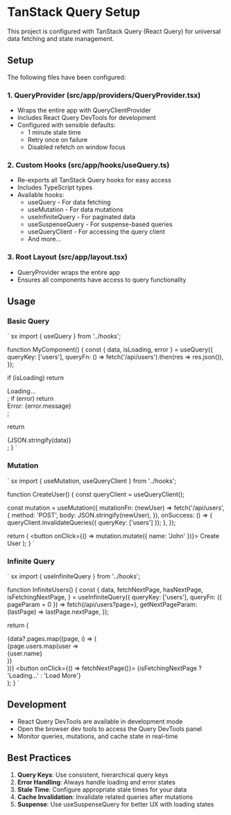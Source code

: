 ﻿# TanStack Query Setup

This project is configured with TanStack Query (React Query) for universal data fetching and state management.

## Setup

The following files have been configured:

### 1. QueryProvider (src/app/providers/QueryProvider.tsx)
- Wraps the entire app with QueryClientProvider
- Includes React Query DevTools for development
- Configured with sensible defaults:
  - 1 minute stale time
  - Retry once on failure
  - Disabled refetch on window focus

### 2. Custom Hooks (src/app/hooks/useQuery.ts)
- Re-exports all TanStack Query hooks for easy access
- Includes TypeScript types
- Available hooks:
  - useQuery - For data fetching
  - useMutation - For data mutations
  - useInfiniteQuery - For paginated data
  - useSuspenseQuery - For suspense-based queries
  - useQueryClient - For accessing the query client
  - And more...

### 3. Root Layout (src/app/layout.tsx)
- QueryProvider wraps the entire app
- Ensures all components have access to query functionality

## Usage

### Basic Query
`	sx
import { useQuery } from '../hooks';

function MyComponent() {
  const { data, isLoading, error } = useQuery({
    queryKey: ['users'],
    queryFn: () => fetch('/api/users').then(res => res.json()),
  });

  if (isLoading) return <div>Loading...</div>;
  if (error) return <div>Error: {error.message}</div>;

  return <div>{JSON.stringify(data)}</div>;
}
`

### Mutation
`	sx
import { useMutation, useQueryClient } from '../hooks';

function CreateUser() {
  const queryClient = useQueryClient();
  
  const mutation = useMutation({
    mutationFn: (newUser) => fetch('/api/users', {
      method: 'POST',
      body: JSON.stringify(newUser),
    }),
    onSuccess: () => {
      queryClient.invalidateQueries({ queryKey: ['users'] });
    },
  });

  return (
    <button onClick={() => mutation.mutate({ name: 'John' })}>
      Create User
    </button>
  );
}
`

### Infinite Query
`	sx
import { useInfiniteQuery } from '../hooks';

function InfiniteUsers() {
  const {
    data,
    fetchNextPage,
    hasNextPage,
    isFetchingNextPage,
  } = useInfiniteQuery({
    queryKey: ['users'],
    queryFn: ({ pageParam = 0 }) => fetch(/api/users?page=),
    getNextPageParam: (lastPage) => lastPage.nextPage,
  });

  return (
    <div>
      {data?.pages.map((page, i) => (
        <div key={i}>
          {page.users.map(user => <div key={user.id}>{user.name}</div>)}
        </div>
      ))}
      <button onClick={() => fetchNextPage()}>
        {isFetchingNextPage ? 'Loading...' : 'Load More'}
      </button>
    </div>
  );
}
`

## Development

- React Query DevTools are available in development mode
- Open the browser dev tools to access the Query DevTools panel
- Monitor queries, mutations, and cache state in real-time

## Best Practices

1. **Query Keys**: Use consistent, hierarchical query keys
2. **Error Handling**: Always handle loading and error states
3. **Stale Time**: Configure appropriate stale times for your data
4. **Cache Invalidation**: Invalidate related queries after mutations
5. **Suspense**: Use useSuspenseQuery for better UX with loading states
